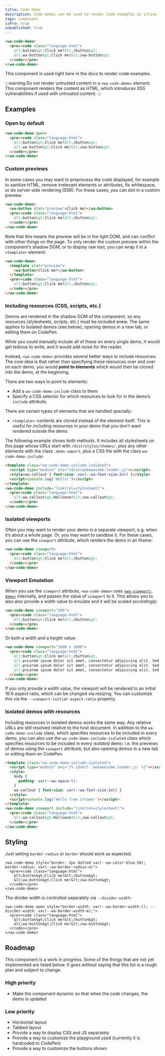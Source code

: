 ```yaml
---
title: Code Demo
description: Code demos can be used to render code examples as inline live demos.
tags: component
isPro: true
unpublished: true
---
```


```html {.example}
<wa-code-demo>
  <pre><code class="language-html">
    &lt;button&gt;Click me!&lt;/button&gt;
    &lt;wa-button&gt;Click me!&lt;/wa-button&gt;
  </code></pre>
</wa-code-demo>
```

This component is used right here in the docs to render code examples.

:::warning
Do not render untrusted content in a `<wa-code-demo>` element. This component renders the content as HTML, which introduces XSS vulnerabilities if used with untrusted content.
:::

## Examples

### Open by default

```html {.example}
<wa-code-demo open>
  <pre><code class="language-html">
    &lt;button&gt;Click me!&lt;/button&gt;
    &lt;wa-button&gt;Click me!&lt;/wa-button&gt;
  </code></pre>
</wa-code-demo>
```

### Custom previews

In some cases you may want to preprocess the code displayed, for example to sanitize HTML, remove irrelevant elements or attributes, fix whitespace, or do server-side rendering (SSR).
For these cases, you can slot in a custom preview:

```html {.example}
<wa-code-demo>
  <wa-button slot="preview">Click me!</wa-button>
  <pre><code class="language-html">
    &lt;button&gt;Click me!&lt;/button&gt;
  </code></pre>
</wa-code-demo>
```

Note that this means the preview will be in the light DOM, and can conflict with other things on the page.
To only render the custom preview within the component’s shadow DOM, or to display raw text, you can wrap it in a `<template>` element:

```html {.example}
<wa-code-demo>
  <template slot="preview">
    <wa-button>Click me!</wa-button>
  </template>
  <pre><code class="language-html">
    &lt;button&gt;Click me!&lt;/button&gt;
  </code></pre>
</wa-code-demo>
```

### Including resources (CSS, scripts, etc.)

Demos are rendered in the shadow DOM of the component, so any resources (stylesheets, scripts, etc.) must be included anew.
The same applies to isolated demos (see below), opening demos in a new tab, or editing them on CodePen.

While you _could_ manually include all of these on every single demo, it would get tedious to write,
and it would add noise for the reader.

Instead, `<wa-code-demo>` provides several better ways to include resources.
The core idea is that rather than specifying these resources over and over on each demo,
you would **point to elements** which would then be cloned into the demo, at the beginning.

There are two ways to point to elements:
- Add a `wa-code-demo-include` class to them
- Specify a CSS selector for which resources to look for in the demo’s `include` attribute.

There are certain types of elements that are handled specially:
- `<template>`: contents are cloned instead of the element itself.
This is useful for including resources in your demo that you don't want rendered outside the demo.

The following example shows both methods.
It includes all stylesheets on this page whose URLs start with `/dist/styles/themes/`,
plus any other elements with the class `.demo-import`, plus a CSS file with the class `wa-code-demo-include`:

```html {.example}
<template class="wa-code-demo-include-isolated">
  <script type="module" src="/dist/webawesome.loader.js"></script>
  <style>wa-callout { font-size: var(--wa-font-size-2xl) }</style>
  <script>console.log('Hello!')</script>
</template>
<wa-code-demo include="link[rel=stylesheet]">
  <pre><code class="language-html">
    &lt;wa-callout&gt;Helloooo!&lt;/wa-callout&gt;
  </code></pre>
</wa-code-demo>
```


### Isolated viewports

Often you may want to render your demo in a separate viewport, e.g. when it’s about a whole page.
Or, you may want to sandbox it.
For these cases, you can use the `viewport` attribute, which renders the demo in an iframe:

```html {.example}
<wa-code-demo viewport>
  <pre><code class="language-html">
    &lt;button&gt;Click me!&lt;/button&gt;
  </code></pre>
</wa-code-demo>
```

### Viewport Emulation

When you use the `viewport` attribute, `<wa-code-demo>` uses [`<wa-viewport-demo>`](../viewport-demo/) internally, and passes the value of `viewport` to it.
This allows you to also also provide a width value to emulate and it will be scaled accordingly:

```html {.example}
<wa-code-demo viewport="300">
  <pre><code class="language-html">
    &lt;button&gt;Click me!&lt;/button&gt;
  </code></pre>
</wa-code-demo>
```

Or both a width and a height value:

```html {.example}
<wa-code-demo viewport="1600 x 1000">
  <pre><code class="language-html">
    &lt;button&gt;Click me!&lt;/button&gt;
    &lt;p>Lorem ipsum dolor sit amet, consectetur adipiscing elit. Sed maximus et tortor vel ullamcorper. Fusce tristique et justo quis auctor. In tristique dignissim dignissim. Fusce lacus urna, efficitur vel fringilla sed, hendrerit at ipsum. Donec suscipit ante ac ligula imperdiet varius. Aliquam ullamcorper augue sit amet lectus euismod finibus. Proin semper, diam at rhoncus posuere, diam dui semper turpis, ut faucibus mi ipsum nec ante. Morbi varius nibh ut facilisis varius. Pellentesque habitant morbi tristique senectus et netus et malesuada fames ac turpis egestas. Fusce in blandit velit. Aliquam massa eros, commodo eu vestibulum a, faucibus non risus.
    &lt;p>Lorem ipsum dolor sit amet, consectetur adipiscing elit. Sed maximus et tortor vel ullamcorper. Fusce tristique et justo quis auctor. In tristique dignissim dignissim. Fusce lacus urna, efficitur vel fringilla sed, hendrerit at ipsum. Donec suscipit ante ac ligula imperdiet varius. Aliquam ullamcorper augue sit amet lectus euismod finibus. Proin semper, diam at rhoncus posuere, diam dui semper turpis, ut faucibus mi ipsum nec ante. Morbi varius nibh ut facilisis varius. Pellentesque habitant morbi tristique senectus et netus et malesuada fames ac turpis egestas. Fusce in blandit velit. Aliquam massa eros, commodo eu vestibulum a, faucibus non risus.
    &lt;p>Lorem ipsum dolor sit amet, consectetur adipiscing elit. Sed maximus et tortor vel ullamcorper. Fusce tristique et justo quis auctor. In tristique dignissim dignissim. Fusce lacus urna, efficitur vel fringilla sed, hendrerit at ipsum. Donec suscipit ante ac ligula imperdiet varius. Aliquam ullamcorper augue sit amet lectus euismod finibus. Proin semper, diam at rhoncus posuere, diam dui semper turpis, ut faucibus mi ipsum nec ante. Morbi varius nibh ut facilisis varius. Pellentesque habitant morbi tristique senectus et netus et malesuada fames ac turpis egestas. Fusce in blandit velit. Aliquam massa eros, commodo eu vestibulum a, faucibus non risus.
  </code></pre>
</wa-code-demo>
```

If you only provide a width value, the viewport will be rendered to an initial 16:9 aspect ratio,
which can be changed via resizing.
You can customize this via the `--viewport-initial-aspect-ratio` property.

### Isolated demos with resources

Including resources in isolated demos works the same way.
Any relative URLs are still resolved relative to the host document.
In addition to the `wa-code-demo-include` class, which specifies resources to be included in *every* demo,
you can also use the `wa-code-demo-include-isolated` class which specifies resources to be included in every *isolated* demo,
i.e. the previews of demos using the `viewport` attribute, but also opening demos in a new tab or editing them on CodePen.

```html {.example}
<template class="wa-code-demo-include-isolated">
  <script type="module" src="{% cdnUrl 'webawesome.loader.js' %}"></script>
  <style>
    body {
      padding: var(--wa-space-l);
    }
    wa-callout { font-size: var(--wa-font-size-2xl) }
  </style>
  <script>console.log('Hello from iframe!')</script>
</template>
<wa-code-demo viewport include="link[rel=stylesheet]">
  <pre><code class="language-html">
    &lt;wa-callout&gt;Helloooo!&lt;/wa-callout&gt;
  </code></pre>
</wa-code-demo>
```

## Styling

Just setting `border-radius` or `border` should work as expected:

```html{.example}
<wa-code-demo style="border: 2px dotted var(--wa-color-blue-50); border-radius: var(--wa-border-radius-m)">
  <pre><code class="language-html">
    &lt;button&gt;Click me!&lt;/button&gt;
    &lt;wa-button&gt;Click me!&lt;/wa-button&gt;
  </code></pre>
</wa-code-demo>
```

The divider width is controlled separately via `--divider-width`:

```html{.example}
<wa-code-demo open style="border-width: var(--wa-border-width-l); --divider-width: var(--wa-border-width-m);">
  <pre><code class="language-html">
    &lt;button&gt;Click me!&lt;/button&gt;
    &lt;wa-button&gt;Click me!&lt;/wa-button&gt;
  </code></pre>
</wa-code-demo>
```

## Roadmap

This component is a work in progress.
Some of the things that are not yet implemented are listed below.
It goes without saying that this list is a rough plan and subject to change.

### High priority

- Make the component dynamic so that when the code changes, the demo is updated

### Low priority

- Horizontal layout
- Tabbed layout
- Provide a way to display CSS and JS separately
- Provide a way to customize the playground used (currently it is hardcoded to CodePen)
- Provide a way to customize the buttons shown